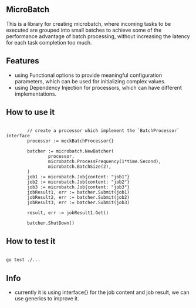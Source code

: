 ## MicroBatch

This is a library for creating microbatch, where incoming tasks to be executed are grouped into small batches to achieve some of the performance advantage of batch processing, without increasing the latency for each task completion too much.


## Features

* using Functional options to provide meaningful configuration parameters, which can be used for initializing complex values.
* using Dependency Injection for processors, which can have different implementations.


## How to use it 

```golang

        // create a processor which implement the `BatchProcessor` interface
        processor := mockBatchProcessor{}

        batcher := microbatch.NewBatcher(
                processor,
                microbatch.ProcessFrequency(1*time.Second),
                microbatch.BatchSize(2),
        )
        job1 := microbatch.Job{content: "job1"}
        job2 := microbatch.Job{content: "job2"}
        job3 := microbatch.Job{content: "job3"}
        jobResult1, err := batcher.Submit(job1)
        jobResult2, err := batcher.Submit(job2)
        jobResult3, err := batcher.Submit(job3)

        result, err := jobResult1.Get()

        batcher.ShutDown()
```

## How to test it 

```bash

go test ./...

```

## Info

* currently it is using interface{} for the job content and job result, we can use generics to improve it.
